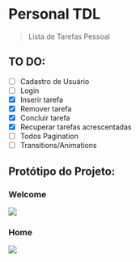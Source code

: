 # Personal TDL

> Lista de Tarefas Pessoal

## TO DO: 
- [ ] Cadastro de Usuário
- [ ] Login
- [X] Inserir tarefa
- [X] Remover tarefa
- [X] Concluir tarefa
- [X] Recuperar tarefas acrescentadas
- [ ] Todos Pagination
- [ ] Transitions/Animations

## Protótipo do Projeto:

### Welcome
![](https://i.imgur.com/CHdU1WN.png)
### Home
![](https://i.imgur.com/rrS5qOl.png)

